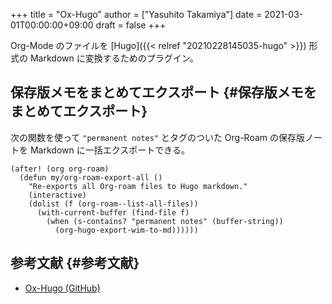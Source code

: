 +++
title = "Ox-Hugo"
author = ["Yasuhito Takamiya"]
date = 2021-03-01T00:00:00+09:00
draft = false
+++

Org-Mode のファイルを [Hugo]({{< relref "20210228145035-hugo" >}}) 形式の Markdown に変換するためのプラグイン。


## 保存版メモをまとめてエクスポート {#保存版メモをまとめてエクスポート}

次の関数を使って `"permanent notes"` とタグのついた Org-Roam の保存版ノートを Markdown に一括エクスポートできる。

```emacs-lisp
(after! (org org-roam)
  (defun my/org-roam-export-all ()
    "Re-exports all Org-roam files to Hugo markdown."
    (interactive)
    (dolist (f (org-roam--list-all-files))
      (with-current-buffer (find-file f)
        (when (s-contains? "permanent notes" (buffer-string))
          (org-hugo-export-wim-to-md))))))
```


## 参考文献 {#参考文献}

-   [Ox-Hugo (GitHub)](https://github.com/kaushalmodi/ox-hugo)
